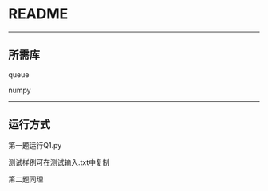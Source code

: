 # README

-----------------

## 所需库

queue

numpy

---------------------

## 运行方式

第一题运行Q1.py

测试样例可在测试输入.txt中复制

第二题同理


